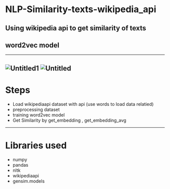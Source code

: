 # NLP-Similarity-texts-wikipedia_api
## Using wikipedia api to get similarity of texts 
## word2vec model
---------------------------------------------------------
![Untitled1](https://github.com/MarwanAhmed20/NLP-Similarity-texts-wikipedia_api/assets/47067493/9df39ee3-a9f9-4055-868a-b26c4ddc4947)
![Untitled](https://github.com/MarwanAhmed20/NLP-Similarity-texts-wikipedia_api/assets/47067493/7a1f0e5f-b038-4ffc-89bd-1589f0ee3ac1)
-------------------------------------------------------------------------------------
# Steps
* Load wikipediaapi dataset with api (use words to load data relatied)
* preprocessing dataset
* training word2vec model
* Get Similarity by get_embedding , get_embedding_avg
----------------------------------------------------------------------
# Libraries used
* numpy
* pandas
* nltk
* wikipediaapi
* gensim.models

